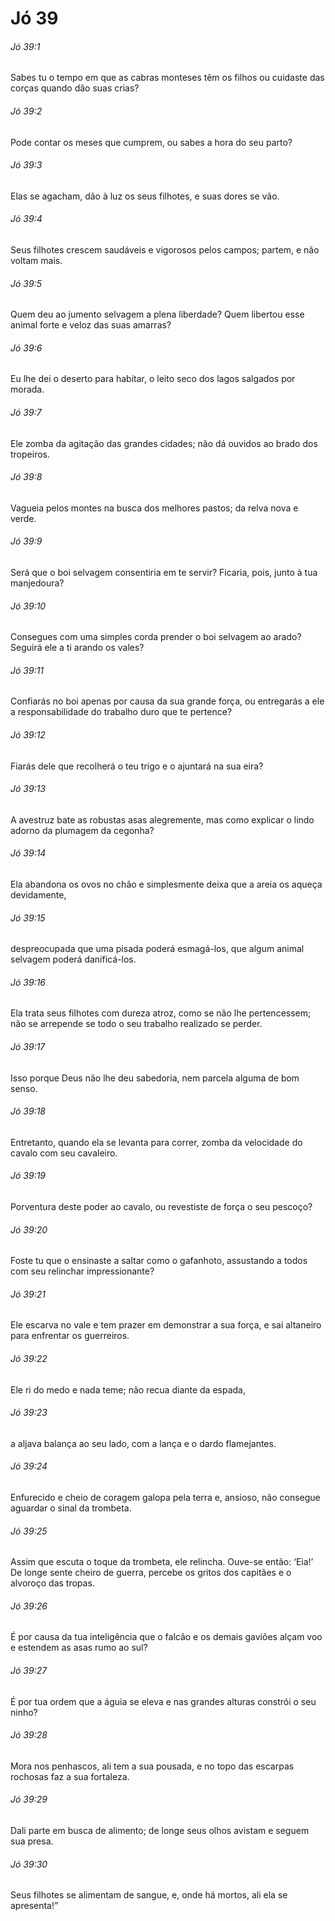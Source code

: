 # Jó 39

###### Jó 39:1

Sabes tu o tempo em que as cabras monteses têm os filhos ou cuidaste das corças quando dão suas crias?

###### Jó 39:2

Pode contar os meses que cumprem, ou sabes a hora do seu parto?

###### Jó 39:3

Elas se agacham, dão à luz os seus filhotes, e suas dores se vão.

###### Jó 39:4

Seus filhotes crescem saudáveis e vigorosos pelos campos; partem, e não voltam mais.

###### Jó 39:5

Quem deu ao jumento selvagem a plena liberdade? Quem libertou esse animal forte e veloz das suas amarras?

###### Jó 39:6

Eu lhe dei o deserto para habitar, o leito seco dos lagos salgados por morada.

###### Jó 39:7

Ele zomba da agitação das grandes cidades; não dá ouvidos ao brado dos tropeiros.

###### Jó 39:8

Vagueia pelos montes na busca dos melhores pastos; da relva nova e verde.

###### Jó 39:9

Será que o boi selvagem consentiria em te servir? Ficaria, pois, junto à tua manjedoura?

###### Jó 39:10

Consegues com uma simples corda prender o boi selvagem ao arado? Seguirá ele a ti arando os vales?

###### Jó 39:11

Confiarás no boi apenas por causa da sua grande força, ou entregarás a ele a responsabilidade do trabalho duro que te pertence?

###### Jó 39:12

Fiarás dele que recolherá o teu trigo e o ajuntará na sua eira?

###### Jó 39:13

A avestruz bate as robustas asas alegremente, mas como explicar o lindo adorno da plumagem da cegonha?

###### Jó 39:14

Ela abandona os ovos no chão e simplesmente deixa que a areia os aqueça devidamente,

###### Jó 39:15

despreocupada que uma pisada poderá esmagá-los, que algum animal selvagem poderá danificá-los.

###### Jó 39:16

Ela trata seus filhotes com dureza atroz, como se não lhe pertencessem; não se arrepende se todo o seu trabalho realizado se perder.

###### Jó 39:17

Isso porque Deus não lhe deu sabedoria, nem parcela alguma de bom senso.

###### Jó 39:18

Entretanto, quando ela se levanta para correr, zomba da velocidade do cavalo com seu cavaleiro.

###### Jó 39:19

Porventura deste poder ao cavalo, ou revestiste de força o seu pescoço?

###### Jó 39:20

Foste tu que o ensinaste a saltar como o gafanhoto, assustando a todos com seu relinchar impressionante?

###### Jó 39:21

Ele escarva no vale e tem prazer em demonstrar a sua força, e sai altaneiro para enfrentar os guerreiros.

###### Jó 39:22

Ele ri do medo e nada teme; não recua diante da espada,

###### Jó 39:23

a aljava balança ao seu lado, com a lança e o dardo flamejantes.

###### Jó 39:24

Enfurecido e cheio de coragem galopa pela terra e, ansioso, não consegue aguardar o sinal da trombeta.

###### Jó 39:25

Assim que escuta o toque da trombeta, ele relincha. Ouve-se então: ‘Eia!’ De longe sente cheiro de guerra, percebe os gritos dos capitães e o alvoroço das tropas.

###### Jó 39:26

É por causa da tua inteligência que o falcão e os demais gaviões alçam voo e estendem as asas rumo ao sul?

###### Jó 39:27

É por tua ordem que a águia se eleva e nas grandes alturas constrói o seu ninho?

###### Jó 39:28

Mora nos penhascos, ali tem a sua pousada, e no topo das escarpas rochosas faz a sua fortaleza.

###### Jó 39:29

Dali parte em busca de alimento; de longe seus olhos avistam e seguem sua presa.

###### Jó 39:30

Seus filhotes se alimentam de sangue, e, onde há mortos, ali ela se apresenta!”

